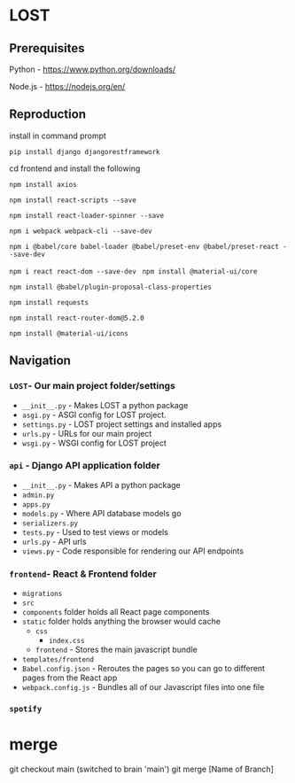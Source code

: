 # LOST
## Prerequisites
Python - https://www.python.org/downloads/ 

Node.js - https://nodejs.org/en/

## Reproduction
install in command prompt

`pip install django djangorestframework`

cd frontend and install the following

`npm install axios`

`npm install react-scripts --save`

`npm install react-loader-spinner --save`

`npm i webpack webpack-cli --save-dev `

`npm i @babel/core babel-loader @babel/preset-env @babel/preset-react --save-dev`

`npm i react react-dom --save-dev
`
`npm install @material-ui/core`

`npm install @babel/plugin-proposal-class-properties`

`npm install requests `

`npm install react-router-dom@5.2.0 `

`npm install @material-ui/icons`

## Navigation
### `LOST`- Our main project folder/settings 
* `__init__.py` - Makes LOST a python package 
* `asgi.py` - ASGI config for LOST project.
* `settings.py` - LOST project settings and installed apps
* `urls.py` - URLs for our main project 
*  `wsgi.py` - WSGI config for LOST project
### `api` - Django API application folder 
* `__init__.py` - Makes API a python package 
* `admin.py`
* `apps.py`
* `models.py` - Where API database models go 
* `serializers.py`
* `tests.py` - Used to test views or models 
* `urls.py` - API urls 
* `views.py` - Code responsible for rendering our API endpoints
### `frontend`- React & Frontend folder
* `migrations`
* `src` 
* `components` folder holds all React page components 
* `static` folder holds anything the browser would cache 
  * `css`
    * `index.css` 
  *  `frontend` - Stores the main javascript bundle
* `templates/frontend` 
* `Babel.config.json` - Reroutes the pages so you can go to different pages from the React app 
* `webpack.config.js` - Bundles all of our Javascript files into one file 
### `spotify`
# merge
git checkout main (switched to brain 'main')
git merge [Name of Branch]

